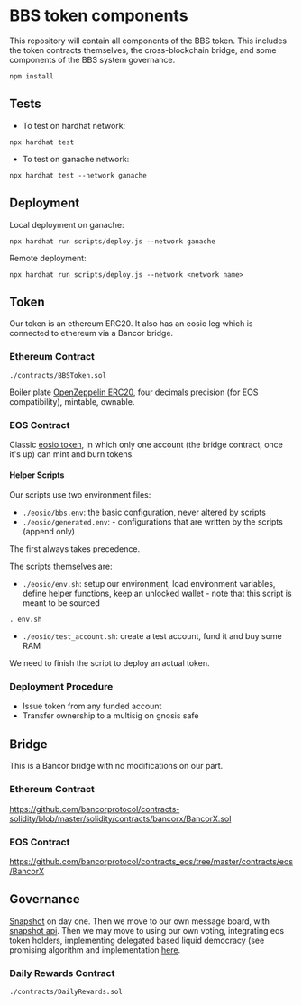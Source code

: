 # BBS token components

This repository will contain all components of the BBS token. This includes the token contracts themselves, the cross-blockchain bridge, and some components of the BBS system governance.

```shell
npm install
```

## Tests

- To test on hardhat network:
```shell
npx hardhat test
```

- To test on ganache network:
```shell
npx hardhat test --network ganache
```

## Deployment

Local deployment on ganache:
```shell
npx hardhat run scripts/deploy.js --network ganache
```

Remote deployment:
```shell
npx hardhat run scripts/deploy.js --network <network name>
```

## Token

Our token is an ethereum ERC20. It also has an eosio leg which is connected to ethereum via a Bancor bridge.

### Ethereum Contract

`./contracts/BBSToken.sol`

Boiler plate [OpenZeppelin ERC20](https://github.com/OpenZeppelin/openzeppelin-contracts/blob/master/contracts/token/ERC20/ERC20.sol), four decimals precision (for EOS compatibility), mintable, ownable.

### EOS Contract

Classic [eosio token](https://github.com/EOSIO/eosio.contracts/blob/master/contracts/eosio.token/src/eosio.token.cpp), in which only one account (the bridge contract, once it's up) can mint and burn tokens.

#### Helper Scripts

Our scripts use two environment files:
- `./eosio/bbs.env`: the basic configuration, never altered by scripts
- `./eosio/generated.env`: - configurations that are written by the scripts (append only)

The first always takes precedence.

The scripts themselves are:
- `./eosio/env.sh`: setup our environment, load environment variables, define helper functions, keep an unlocked wallet - note that this script is meant to be sourced
```shell
. env.sh
```
- `./eosio/test_account.sh`: create a test account, fund it and buy some RAM

We need to finish the script to deploy an actual token.

### Deployment Procedure

- Issue token from any funded account
- Transfer ownership to a multisig on gnosis safe

## Bridge

This is a Bancor bridge with no modifications on our part.

### Ethereum Contract

https://github.com/bancorprotocol/contracts-solidity/blob/master/solidity/contracts/bancorx/BancorX.sol

### EOS Contract

https://github.com/bancorprotocol/contracts_eos/tree/master/contracts/eos/BancorX

## Governance

[Snapshot](https://snapshot.page/#/) on day one. Then we move to our own message board, with [snapshot api](https://docs.snapshot.org/hub-api). Then we may move to using our own voting, integrating eos token holders, implementing delegated based liquid democracy (see promising algorithm and implementation [here](https://arxiv.org/pdf/1911.08774.pdf).

### Daily Rewards Contract

`./contracts/DailyRewards.sol`
